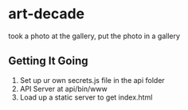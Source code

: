 # art-decade
took a photo at the gallery, put the photo in a gallery

## Getting It Going
1) Set up ur own secrets.js file in the api folder
2) API Server at api/bin/www
3) Load up a static server to get index.html
